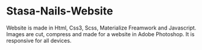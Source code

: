 # Stasa-Nails-Website
Website is made in Html, Css3, Scss, Materialize Freamwork and Javascript.
Images are cut, compress and made for a website in Adobe Photoshop.
It is responsive for all devices.
